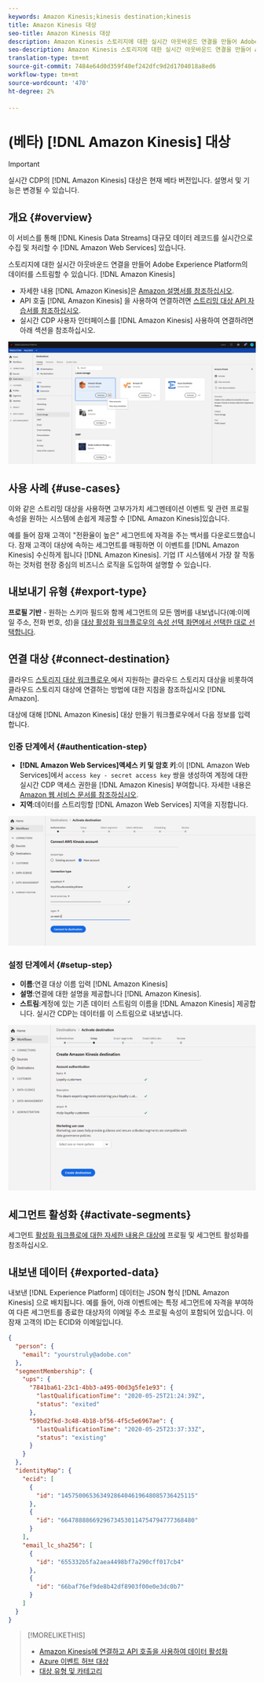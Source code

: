```yaml
---
keywords: Amazon Kinesis;kinesis destination;kinesis
title: Amazon Kinesis 대상
seo-title: Amazon Kinesis 대상
description: Amazon Kinesis 스토리지에 대한 실시간 아웃바운드 연결을 만들어 Adobe Experience Platform의 데이터를 스트리밍합니다.
seo-description: Amazon Kinesis 스토리지에 대한 실시간 아웃바운드 연결을 만들어 Adobe Experience Platform의 데이터를 스트리밍합니다.
translation-type: tm+mt
source-git-commit: 7484e64d0d359f40ef242dfc9d2d1704018a8ed6
workflow-type: tm+mt
source-wordcount: '470'
ht-degree: 2%

---
```



# (베타) [!DNL Amazon Kinesis] 대상


>[!IMPORTANT]
>
>실시간 CDP의 [!DNL Amazon Kinesis] 대상은 현재 베타 버전입니다. 설명서 및 기능은 변경될 수 있습니다.

## 개요 {#overview}

이 서비스를 통해 [!DNL Kinesis Data Streams] 대규모 데이터 레코드를 실시간으로 수집 및 처리할 수 [!DNL Amazon Web Services] 있습니다.

스토리지에 대한 실시간 아웃바운드 연결을 만들어 Adobe Experience Platform의 데이터를 스트림할 수 있습니다. [!DNL Amazon Kinesis]

* 자세한 내용 [!DNL Amazon Kinesis]은 [Amazon 설명서를 참조하십시오](https://docs.aws.amazon.com/streams/latest/dev/introduction.html).
* API 호출 [!DNL Amazon Kinesis] 을 사용하여 연결하려면 [스트리밍 대상 API 자습서를 참조하십시오](../../api/streaming-destinations.md).
* 실시간 CDP 사용자 인터페이스를 [!DNL Amazon Kinesis] 사용하여 연결하려면 아래 섹션을 참조하십시오.

![Amazon Kinesis(UI)](../../assets/catalog/cloud-storage/amazon-kinesis/catalog.png)


## 사용 사례 {#use-cases}

이와 같은 스트리밍 대상을 사용하면 고부가가치 세그멘테이션 이벤트 및 관련 프로필 속성을 원하는 시스템에 손쉽게 제공할 수 [!DNL Amazon Kinesis]있습니다.

예를 들어 잠재 고객이 &quot;전환율이 높은&quot; 세그먼트에 자격을 주는 백서를 다운로드했습니다. 잠재 고객이 대상에 속하는 세그먼트를 매핑하면 이 이벤트를 [!DNL Amazon Kinesis] 수신하게 됩니다 [!DNL Amazon Kinesis]. 기업 IT 시스템에서 가장 잘 작동하는 것처럼 현장 중심의 비즈니스 로직을 도입하여 설명할 수 있습니다.

## 내보내기 유형 {#export-type}

**프로필 기반** - 원하는 스키마 필드와 함께 세그먼트의 모든 멤버를 내보냅니다(예:이메일 주소, 전화 번호, 성)을 [대상 활성화 워크플로우의 속성 선택 화면에서 선택한 대로 선택합니다](../../ui/activate-destinations.md#select-attributes).

## 연결 대상 {#connect-destination}

클라우드 [스토리지 대상 워크플로우 ](./workflow.md)에서 지원하는 클라우드 스토리지 대상을 비롯하여 클라우드 스토리지 대상에 연결하는 방법에 대한 지침을 참조하십시오 [!DNL Amazon].

대상에 대해 [!DNL Amazon Kinesis] 대상 만들기 워크플로우에서 다음 정보를 입력합니다.

### 인증 단계에서 {#authentication-step}

* **[!DNL Amazon Web Services]액세스 키 및 암호 키**:이 [!DNL Amazon Web Services]에서 `access key - secret access key` 쌍을 생성하여 계정에 대한 실시간 CDP 액세스 권한을 [!DNL Amazon Kinesis] 부여합니다. 자세한 내용은 [Amazon 웹 서비스 문서를 참조하십시오](https://docs.aws.amazon.com/IAM/latest/UserGuide/id_credentials_access-keys.html).
* **지역**:데이터를 스트리밍할 [!DNL Amazon Web Services] 지역을 지정합니다.

![계정 단계의 입력 필드](../../assets/catalog/cloud-storage/amazon-kinesis/account.png)

### 설정 단계에서 {#setup-step}

* **이름**:연결 대상 이름 입력 [!DNL Amazon Kinesis]
* **설명**:연결에 대한 설명을 제공합니다 [!DNL Amazon Kinesis].
* **스트림**:계정에 있는 기존 데이터 스트림의 이름을 [!DNL Amazon Kinesis] 제공합니다. 실시간 CDP는 데이터를 이 스트림으로 내보냅니다.

![인증 단계의 입력 필드](../../assets/catalog/cloud-storage/amazon-kinesis/setup.png)

<!--

>[!IMPORTANT]
>
>Real-time CDP needs `write` permissions on the bucket object where the export files will be delivered.

-->

## 세그먼트 활성화 {#activate-segments}

세그먼트 [활성화 워크플로에 대한 자세한 내용은 대상에](../../ui/activate-destinations.md) 프로필 및 세그먼트 활성화를 참조하십시오.

## 내보낸 데이터 {#exported-data}

내보낸 [!DNL Experience Platform] 데이터는 JSON 형식 [!DNL Amazon Kinesis] 으로 배치됩니다. 예를 들어, 아래 이벤트에는 특정 세그먼트에 자격을 부여하여 다른 세그먼트를 종료한 대상자의 이메일 주소 프로필 속성이 포함되어 있습니다. 이 잠재 고객의 ID는 ECID와 이메일입니다.

```json
{
  "person": {
    "email": "yourstruly@adobe.con"
  },
  "segmentMembership": {
    "ups": {
      "7841ba61-23c1-4bb3-a495-00d3g5fe1e93": {
        "lastQualificationTime": "2020-05-25T21:24:39Z",
        "status": "exited"
      },
      "59bd2fkd-3c48-4b18-bf56-4f5c5e6967ae": {
        "lastQualificationTime": "2020-05-25T23:37:33Z",
        "status": "existing"
      }
    }
  },
  "identityMap": {
    "ecid": [
      {
        "id": "14575006536349286404619648085736425115"
      },
      {
        "id": "66478888669296734530114754794777368480"
      }
    ],
    "email_lc_sha256": [
      {
        "id": "655332b5fa2aea4498bf7a290cff017cb4"
      },
      {
        "id": "66baf76ef9de8b42df8903f00e0e3dc0b7"
      }
    ]
  }
}
```



>[!MORELIKETHIS]
>
>* [Amazon Kinesis에 연결하고 API 호출을 사용하여 데이터 활성화](../../api/streaming-destinations.md)
>* [Azure 이벤트 허브 대상](./azure-event-hubs.md)
>* [대상 유형 및 카테고리](../../destination-types.md)

